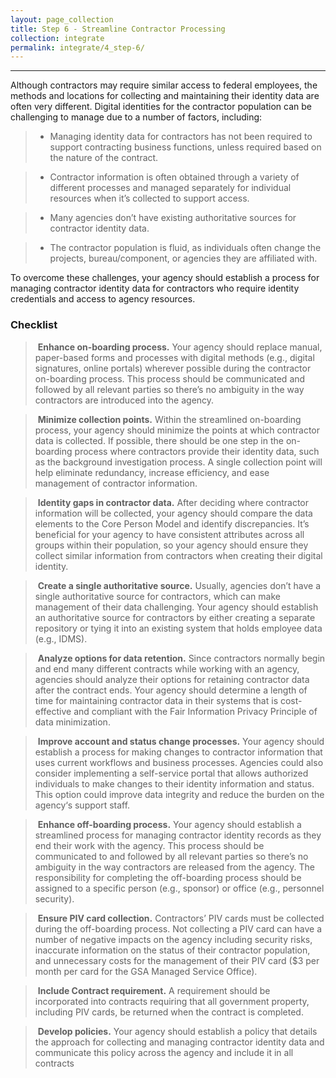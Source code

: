 ```yaml
---
layout: page_collection
title: Step 6 - Streamline Contractor Processing
collection: integrate
permalink: integrate/4_step-6/
---
```

<script>
$(function() {
  $( "#accordion" ).accordion({
    heightStyle: "content",
    collapsible: "true",
    active: "false"
  });
});
</script>

<script src="https://use.fontawesome.com/e20c671b68.js"></script>
-----------------------------------------------------------

Although contractors may require similar access to federal employees, the methods and locations for collecting and maintaining their identity data are often very different. Digital identities for the contractor population can be challenging to manage due to a number of factors, including:

> * Managing identity data for contractors has not been required to support contracting business functions, unless required based on the nature of the contract.

> * Contractor information is often obtained through a variety of different processes and managed separately for individual resources when it’s collected to support access.

> * Many agencies don’t have existing authoritative sources for contractor identity data.

> * The contractor population is fluid, as individuals often change the projects, bureau/component, or agencies they are affiliated with.

To overcome these challenges, your agency should establish a process for managing contractor identity data for contractors who require identity credentials and access to agency resources.


### Checklist

> <i class="fa fa-check-square-o"></i> &nbsp;**Enhance on-boarding process.** Your agency should replace manual, paper-based forms and processes with digital methods (e.g., digital signatures, online portals) wherever possible during the contractor on-boarding process. This process should be communicated and followed by all relevant parties so there’s no ambiguity in the way contractors are introduced into the agency.

> <i class="fa fa-check-square-o"></i> &nbsp;**Minimize collection points.** Within the streamlined on-boarding process, your agency should minimize the points at which contractor data is collected. If possible, there should be one step in the on-boarding process where contractors provide their identity data, such as the background investigation process. A single collection point will help eliminate redundancy, increase efficiency, and ease management of contractor information.

> <i class="fa fa-check-square-o"></i> &nbsp;**Identity gaps in contractor data.** After deciding where contractor information will be collected, your agency should compare the data elements to the Core Person Model and identify discrepancies. It’s beneficial for your agency to have consistent attributes across all groups within their population, so your agency should ensure they collect similar information from contractors when creating their digital identity.

> <i class="fa fa-check-square-o"></i> &nbsp;**Create a single authoritative source.** Usually, agencies don’t have a single authoritative source for contractors, which can make management of their data challenging. Your agency should establish an authoritative source for contractors by either creating a separate repository or tying it into an existing system that holds employee data (e.g., IDMS).

> <i class="fa fa-check-square-o"></i> &nbsp;**Analyze options for data retention.** Since contractors normally begin and end many different contracts while working with an agency, agencies should analyze their options for retaining contractor data after the contract ends. Your agency should determine a length of time for maintaining contractor data in their systems that is cost-effective and compliant with the Fair Information Privacy Principle of data minimization.

> <i class="fa fa-check-square-o"></i> &nbsp;**Improve account and status change processes.** Your agency should establish a process for making changes to contractor information that uses current workflows and business processes. Agencies could also consider implementing a self-service portal that allows authorized individuals to make changes to their identity information and status. This option could improve data integrity and reduce the burden on the agency‘s support staff.

> <i class="fa fa-check-square-o"></i> &nbsp;**Enhance off-boarding process.** Your agency should establish a streamlined process for managing contractor identity records as they end their work with the agency. This process should be communicated to and followed by all relevant parties so there’s no ambiguity in the way contractors are released from the agency. The responsibility for completing the off-boarding process should be assigned to a specific person (e.g., sponsor) or office (e.g., personnel security).

> <i class="fa fa-check-square-o"></i> &nbsp;**Ensure PIV card collection.** Contractors’ PIV cards must be collected during the off-boarding process. Not collecting a PIV card can have a number of negative impacts on the agency including security risks, inaccurate information on the status of their contractor population, and unnecessary costs for the management of their PIV card ($3 per month per card for the GSA Managed Service Office).

> <i class="fa fa-check-square-o"></i> &nbsp;**Include Contract requirement.** A requirement should be incorporated into contracts requiring that all government property, including PIV cards, be returned when the contract is completed.

> <i class="fa fa-check-square-o"></i> &nbsp;**Develop policies.** Your agency should establish a policy that details the approach for collecting and managing contractor identity data and communicate this policy across the agency and include it in all contracts